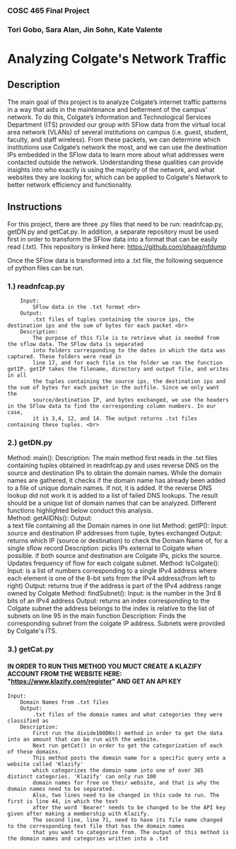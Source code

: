 
### COSC 465 Final Project            
### Tori Gobo, Sara Alan, Jin Sohn, Kate Valente 

# Analyzing Colgate's Network Traffic
## Description
The main goal of this project is to analyze Colgate’s internet traffic patterns in a way that aids in the 
maintenance and betterment of the campus’ network. To do this, Colgate’s Information and Technological Services Department 
(ITS) provided our group with SFlow data from the virtual local area network (VLANs) of several institutions on campus 
(i.e. guest, student, faculty, and staff wireless). From these packets, we can determine which institutions use Colgate’s network 
the most, and we can use the destination IPs embedded in the SFlow data to learn more about what addresses were contacted 
outside the network. Understanding these qualities can provide insights into who exactly is using the majority of the network, 
and what websites they are looking for, which can be applied to Colgate's Network to better network efficiency and functionality. 

## Instructions
For this project, there are three .py files that need to be run: readnfcap.py, getDN.py and
getCat.py. In addition, a separate repository must be used first in order to transform the SFlow data into a 
format that can be easily read (.txt). This repository is linked here: https://github.com/phaag/nfdump


Once the SFlow data is transformed into a .txt file, the following sequence of python files can be run.


### 1.) readnfcap.py
        Input: 
            SFlow data in the .txt format <br>
        Output: 
            .txt files of tuples containing the source ips, the destination ips and the sum of bytes for each packet <br>
        Description: 
            The purpose of this file is to retrieve what is needed from the sflow data. The SFlow data is separated
            into folders corresponding to the dates in which the data was captured. These folders were read in 
            line 17, and for each file in the folder we ran the function getIP. getIP takes the filename, directory and output file, and writes in all
            the tuples containing the source ips, the destination ips and the sum of bytes for each packet in the outfile. Since we only want the 
            source/destination IP, and bytes exchanged, we use the headers in the SFlow data to find the corresponding column numbers. In our case, 
            it is 3,4, 12, and 14. The output returns .txt files containing these tuples. <br>

### 2.) getDN.py
Method: main(): 
    Description: 
        The main method first reads in the .txt files containing tuples obtained in readnfcap.py and uses reverse DNS on the 
            source and destination IPs to obtain the domain names. While the domain names are gathered, it checks if the domain name
            has already been added to a file of unique domain names. If not, it is added. If the reverse DNS lookup did not work
            it is added to a list of failed DNS lookups. The result should be a unique list of domain names that can be analyzed.
            Different functions highlighted below conduct this analysis.  
Method: getAllDNs(): 
    Output:  
        a text file containing all the Domain names in one list 
Method: getIP(): 
    Input:  
        source and destination IP addresses from tuple, bytes exchanged 
    Output: 
        returns which IP (source or destination) to check the Domain Name of, for a single sflow record 
    Description: 
        picks IPs external to Colgate when possible. if both source and destination are Colgate IPs, picks the source. 
            Updates frequency of flow for each colgate subnet. 
Method: IsColgate(): 
    Input: 
        is a list of numbers corresponding to a single IPv4 address where each element is one of the 8-bit sets from the 
        IPv4 address(from left to right) 
    Output: 
        returns true if the address is part of the IPv4 address range owned by Colgate 
Method: findSubnet(): 
    Input: 
        is the number in the 3rd 8 bits of an IPv4 address 
    Output:
        returns an index corresponding to the Colgate subnet the address belongs to
        the index is relative to the list of subnets on line 95 in the main function 
    Description: 
        Finds the corresponding subnet from the colgate IP address. Subnets were provided by Colgate's ITS. 

### 3.) getCat.py
#### IN ORDER TO RUN THIS METHOD YOU MUCT CREATE A KLAZIFY ACCOUNT FROM THE WEBSITE HERE: "https://www.klazify.com/register" AND GET AN API KEY 
    Input: 
        Domain Names from .txt files
        Output: 
            .txt files of the domain names and what categories they were classified as
        Description: 
            First run the divide100DNs() method in order to get the data into an amount that can be run with the website. 
            Next run getCat() in order to get the categorization of each of these domains. 
            This method posts the domain name for a specific query onto a website called 'Klazify' 
            which categorizes the domain name into one of over 385 distinct categories. 'Klazify' can only run 100
            domain names for free on their website, and that is why the domain names need to be separated. 
            Also, two lines need to be changed in this code to run. The first is line 44, in which the text
            after the word 'Bearer' needs to be changed to be the API key given after making a membership with Klazify. 
            The second line, line 71, need to have its file name changed to the corresponding text file that has the domain names
            that you want to categorize from. The output of this method is the domain names and categories written into a .txt 

            


